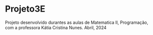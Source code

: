 # Projeto3E

Projeto desenvolvido durantes as aulas de Matematica II, Programação, com a professora Kátia Cristina Nunes.
Abril, 2024
